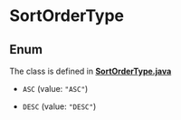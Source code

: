 

# SortOrderType

## Enum

The class is defined in **[SortOrderType.java](../../src/main/java/org/openapitools/model/SortOrderType.java)**


* `ASC` (value: `"ASC"`)

* `DESC` (value: `"DESC"`)




